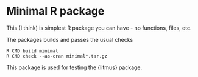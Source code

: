 # Minimal R package

This (I think) is simplest R package you can have - no functions, files, etc. 

The packages builds and passes the usual checks

```
R CMD build minimal
R CMD check --as-cran minimal*.tar.gz
```

This package is used for testing the {litmus} package.

